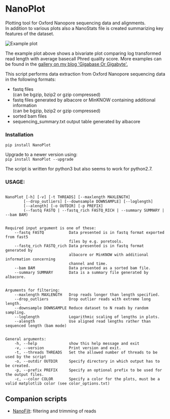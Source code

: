 # NanoPlot
Plotting tool for Oxford Nanopore sequencing data and alignments.  
In addition to various plots also a NanoStats file is created summarizing key features of the dataset.

![Example plot](https://github.com/wdecoster/NanoPlot/blob/master/examples/scaled_Log_Downsampled_LengthvsQualityScatterPlot_kde.png)

The example plot above shows a bivariate plot comparing log transformed read length with average basecall Phred quality score. More examples can be found in the [gallery on my blog 'Gigabase Or Gigabyte'.](https://gigabaseorgigabyte.wordpress.com/2017/06/01/example-gallery-of-nanoplot/)

This script performs data extraction from Oxford Nanopore sequencing data in the following formats:
- fastq files  
(can be bgzip, bzip2 or gzip compressed)  
- fastq files generated by albacore or MinKNOW containing additional information  
(can be bgzip, bzip2 or gzip compressed)  
- sorted bam files  
- sequencing_summary.txt output table generated by albacore

### Installation

`pip install NanoPlot`  

Upgrade to a newer version using:  
`pip install NanoPlot --upgrade`

The script is written for python3 but also seems to work for python2.7.

### USAGE:
```

NanoPlot [-h] [-v] [-t THREADS] [--maxlength MAXLENGTH]
        [--drop_outliers] [--downsample DOWNSAMPLE] [--loglength]
        [--alength] [-o OUTDIR] [-p PREFIX]
        (--fastq FASTQ | --fastq_rich FASTQ_RICH | --summary SUMMARY | --bam BAM)


Required input argument is one of these:
    --fastq FASTQ           Data presented is in fastq format exported from fast5
                            files by e.g. poretools.
    --fastq_rich FASTQ_rich Data presented is in fastq format generated by
                            albacore or MinKNOW with additional information concerning
                            channel and time.
    --bam BAM               Data presented as a sorted bam file.
    --summary SUMMARY       Data is a summary file generated by albacore.


Arguments for filtering:
    --maxlength MAXLENGTH   Drop reads longer than length specified.
    --drop_outliers         Drop outlier reads with extreme long length.
    --downsample DOWNSAMPLE Reduce dataset to N reads by random sampling.
    --loglength             Logarithmic scaling of lengths in plots.
    --alength               Use aligned read lengths rather than sequenced length (bam mode)


General arguments:
    -h, --help              show this help message and exit
    -v, --version           Print version and exit.
    -t, --threads THREADS   Set the allowed number of threads to be used by the script
    -o, --outdir OUTDIR     Specify directory in which output has to be created.
    -p, --prefix PREFIX     Specify an optional prefix to be used for the output files.
    -c, --color COLOR       Specify a color for the plots, must be a valid matplotlib color (see color_options.txt)
```






## Companion scripts
- [NanoFilt](https://github.com/wdecoster/nanofilt): filtering and trimming of reads
